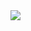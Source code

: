 <img src="https://user-images.githubusercontent.com/56951112/221936045-b097329b-f91f-4cc0-8bd6-49d403bb8f6a.png">
